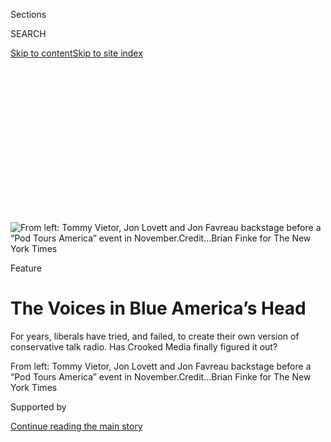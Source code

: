 <div id="app">

<div>

<div>

<div>

<div class="NYTAppHideMasthead css-ikk3s8 e1suatyy0">

<div class="section css-133zg39 e1suatyy2">

<div class="css-eph4ug er09x8g0">

<div class="css-6n7j50">

</div>

<span class="css-1dv1kvn">Sections</span>

<div class="css-10488qs">

<span class="css-1dv1kvn">SEARCH</span>

</div>

[Skip to content](#site-content)[Skip to site
index](#site-index)

</div>

<div class="css-10698na e1huz5gh0">

</div>

</div>

</div>

</div>

<div data-aria-hidden="false">

<div id="site-content" data-role="main">

<div>

<div class="css-1aor85t" style="opacity:0.000000001;z-index:-1;visibility:hidden">

<div class="css-1hqnpie">

<div class="css-epjblv">

<span class="css-z6pdnw">The Voices in Blue America’s
Head</span>

</div>

<div class="css-k008qs">

<div class="css-1iwv8en">

<span class="css-18z7m18"></span>

<div>

<div>

</div>

</div>

</div>

<span class="css-1n6z4y">https://nyti.ms/2jMtKE8</span>

<div class="css-1705lsu">

<div class="css-4xjgmj">

<div class="css-4skfbu" data-role="toolbar" data-aria-label="Social Media Share buttons, Save button, and Comments Panel with current comment count" data-testid="share-tools">

  - 
  - 
  - 
  - 
    
    <div class="css-6n7j50">
    
    </div>

  - 
  - 

</div>

</div>

</div>

</div>

</div>

</div>

<div class="css-11qgg8s">

</div>

<div id="fullBleedHeaderContent">

<div class="css-9fsmc8">

![<span class="css-i48y28 e13ogyst0" data-aria-hidden="true">From left:
Tommy Vietor, Jon Lovett and Jon Favreau backstage before a “Pod Tours
America” event in
November.</span><span class="css-ach9cc e1z0qqy90" itemprop="copyrightHolder"><span class="css-1ly73wi e1tej78p0">Credit...</span><span><span>Brian
Finke for The New York
Times</span></span></span>](https://static01.graylady3jvrrxbe.onion/images/2017/11/26/magazine/26mag-media-image1/26mag-26media-t_CA0-articleLarge.jpg?quality=75&auto=webp&disable=upscale)

</div>

<div class="css-1pumfk">

Feature

<div class="css-1vkm6nb ehdk2mb0">

# The Voices in Blue America’s Head

</div>

For years, liberals have tried, and failed, to create their own version
of conservative talk radio. Has Crooked Media finally figured it out?

</div>

<div class="css-nwzfg5 e1gnum310">

<span class="css-1f9pvn2 magazine">From left: Tommy Vietor, Jon Lovett
and Jon Favreau backstage before a “Pod Tours America” event in
November.</span><span class="css-ach9cc e1z0qqy90" itemprop="copyrightHolder"><span class="css-1ly73wi e1tej78p0">Credit...</span><span><span>Brian
Finke for The New York Times</span></span></span>

</div>

<div id="sponsor-wrapper" class="css-1hyfx7x">

<div id="sponsor-slug" class="css-19vbshk">

Supported by

</div>

[Continue reading the main
story](#after-sponsor)

<div id="sponsor" class="ad sponsor-wrapper" style="text-align:center;height:100%;display:block">

</div>

<div id="after-sponsor">

</div>

</div>

<div class="css-1fl1393 e1gnum311">

<div class="css-18e8msd">

<div class="css-vp77d3 epjyd6m0">

<div class="css-1baulvz">

By <span class="css-1baulvz last-byline" itemprop="name">Jason
Zengerle</span>

</div>

</div>

  - Nov. 22,
    2017

  - 
    
    <div class="css-4xjgmj">
    
    <div class="css-d8bdto" data-role="toolbar" data-aria-label="Social Media Share buttons, Save button, and Comments Panel with current comment count" data-testid="share-tools">
    
      - 
      - 
      - 
      - 
        
        <div class="css-6n7j50">
        
        </div>
    
      - 
      - 
    
    </div>
    
    </div>

</div>

</div>

</div>

<div class="section meteredContent css-1r7ky0e" name="articleBody" itemprop="articleBody">

<div class="css-1fanzo5 StoryBodyCompanionColumn">

<div class="css-53u6y8">

<span class="css-ggqk20 ethc9we0">I</span>t was early November, the day
before Virginia’s elections, and the Democratic cavalry — in the form of
four podcast hosts crammed into a Lyft — was coming to the aid of Lt.
Gov. Ralph Northam. “Do you want to kick things off with something light
and funny?” Jon Favreau asked Jon Lovett as their ride — an S.U.V.
outfitted with neon lights and a disco ball that were a bit
discombobulating before 9 o’clock in the morning — took them to a
Richmond campaign office. They’d be rallying volunteers canvassing for
Northam, the Democratic candidate for governor, who was at the time
commanding a perilously narrow lead in the polls. “I want to go toward
the end for some earnestness,” Favreau said.

“You should do something real message-y,” Tommy Vietor proposed.

“I’m expecting the ‘race speech’ for G.O.T.V.,” Dan Pfeiffer chimed in.

It was a joke from the podcasters’ past lives. As Barack Obama’s chief
speechwriter for eight years, Favreau had a hand in some of his most
memorable oratory — none more so than the 2008 campaign speech about
race that followed questions about Obama’s relationship with the Rev.
Jeremiah Wright. Whenever a knotty issue arose in Obama’s White House,
Pfeiffer and Vietor, who worked in the communications department, and
Lovett, a fellow speechwriter, would taunt Favreau: “We need a ‘race
speech’ for Simpson-Bowles,” or: “Write a ‘race speech’ for the BP oil
spill.”

The night before, at the National, an 800-seat theater in Richmond,
Favreau and his co-hosts performed a sold-out live taping of “Pod Save
America,” a liberal political podcast and the flagship offering from
Crooked Media, the media company that Favreau, Lovett and Vietor started
in January. “Pod Save America” scored its first million-listener episode
within its first several weeks, and it now averages 1.5 million
listeners per show — about as many people as Anderson Cooper draws on
prime-time CNN. Their podcast has come to occupy a singular perch in
blue America; where an NPR tote bag once signified a certain political
persuasion and mind-set, in the age of Trump, it’s a “Friend of the Pod”
T-shirt. “ ‘Pod Save America,’ ” says the Democratic strategist Jesse
Ferguson, “is the voice of the ‘resistance.’ ”

</div>

</div>

<div class="css-1fanzo5 StoryBodyCompanionColumn">

<div class="css-53u6y8">

Its hosts have not shied away from making use of their newfound
influence. In 2017, “Pod Save America” has pointed its audience toward
an array of grass-roots groups on the left, partnering with MoveOn to
send nearly 2,000 listeners to Republican town-hall meetings, with Swing
Left to raise more than $1 million for challengers to House Republicans
next year and with Indivisible to deluge Republican senators with tens
of thousands of phone calls in favor of preserving Obamacare. And in
Richmond, the hosts were lending their activist cachet and charisma to
Northam, a candidate who, Democrats worried, could use a lot more of
both.

“With Donald Trump winning the presidency, we have decided — we’ve
realized — that democracy is not just a job for politicians,” Favreau
told the crowd at Northam’s campaign office, amid half-empty doughnut
boxes and carafes of coffee. “It’s a job for every single American, and
that job doesn’t just end on Election Day — that job is an
every-single-day job. It is a fight.”

As the podcasters spoke, Northam looked on with what appeared to be a
mixture of bewilderment and admiration. He was the candidate, and the
only person in the room wearing a suit and tie — the podcast hosts, like
the canvassers, were dressed in jeans and hoodies — but it was clear he
knew he wasn’t the star of this particular show. When it was his turn to
speak, the man who in 36 hours would be elected Virginia’s 73rd governor
recalled a conversation he had the day before with his two 20-something
children. “They said, ‘We heard you’re going to be on “Pod Save
America”\! Is that true?’ ” Northam recounted. The crowd laughed. “Oh,
my God\!” he exclaimed. “I have finally arrived\!”

**During the 2016 campaign,** Favreau, Lovett, Vietor and Pfeiffer —
mostly as a lark — hosted a popular politics podcast for Bill Simmons’s
sports-and-pop-culture website The Ringer called “Keepin’ It 1600.” But
with Hillary Clinton expected to be sitting in the Oval Office in 2017,
“we didn’t want to be the people who criticized the White House just
to be interesting, nor did we want to be to the Clinton administration
what Hannity now is to the Trump administration,” Pfeiffer says. “We all
assumed the election was the end of the road for us.”

Favreau, Lovett and Vietor were in their 20s when they went to work for
Obama in the White House, and they had been somewhat adrift since
leaving it around the end of Obama’s first term. They relocated to
California in search of a second act, but nothing quite stuck. Lovett
helped create a sitcom called “1600 Penn” about a wacky First Family,
but poor ratings and reviews led NBC to cancel it after one season.
Favreau and Vietor founded a strategic communications firm to pay the
bills while they nursed their own TV ambitions, but their projects — a
campaign drama-comedy called “Early States” and a public-affairs show
that they pitched, with Lovett, as “a millennial ‘Meet the Press’ ” —
were rejected by the networks and streaming services. “Lots of people in
suits told us that politics was a crowded space as they greenlit ‘CSI
\[expletive\] West Hollywood’ or whatever,” Vietor recalls.

</div>

</div>

<div class="css-1fanzo5 StoryBodyCompanionColumn">

<div class="css-53u6y8">

The day after Trump’s victory, Lovett was driving Favreau and Vietor to
The Ringer’s Hollywood studios when his car ran out of gas. It was while
the three of them were pushing the Jeep Grand Cherokee down Sunset
Boulevard that they first started discussing what would become “Pod Save
America” and Crooked Media. They wanted to get involved in politics
again, but none of them had any desire to go back to Washington or to
work for a candidate. A podcast and a liberal media company, they
thought, could be their contribution to the anti-Trump resistance.

</div>

</div>

<div class="css-79elbk" data-testid="photoviewer-wrapper">

<div class="css-z3e15g" data-testid="photoviewer-wrapper-hidden">

</div>

<div class="css-1a48zt4 ehw59r15" data-testid="photoviewer-children">

![<span class="css-i48y28 e13ogyst0" data-aria-hidden="true">Favreau,
Lovett and Vietor during an October podcast taping in Los
Angeles.</span><span class="css-ach9cc e1z0qqy90" itemprop="copyrightHolder"><span class="css-1ly73wi e1tej78p0">Credit...</span><span>Nathanael
Turner for The New York
Times</span></span>](https://static01.graylady3jvrrxbe.onion/images/2017/11/26/magazine/26mag-media-image2/26mag-media-image2-articleLarge.jpg?quality=75&auto=webp&disable=upscale)

</div>

</div>

<div class="css-1fanzo5 StoryBodyCompanionColumn">

<div class="css-53u6y8">

In the early days of “Pod Save America,” the hosts leaned heavily on
their Obama connections; Obama himself was the guest on one of their
first episodes. But as the podcast rapidly built an audience, Democratic
politicians outside the Obama orbit began accepting their invitations,
or sometimes even asking to appear on the show — even if they didn’t
always know what exactly “Pod Save America” was. In a May episode,
Senator Amy Klobuchar of Minnesota confessed that it had been her
daughter’s idea for her to be interviewed: “I, for some reason, thought
it was a video, so I spent a lot of time wearing a hip outfit today, and
then I found out it was a podcast.”

More than 1,600 political podcasts — most of them anti-Trump — have
appeared since the 2016 election, according to RawVoice, a podcast
hosting and analytics company. “Pod Save America,” with nearly 120
million downloads to date, is the undisputed king of the field. But the
show’s numbers alone do not quite capture the nature of its
accomplishment. With a shoestring budget and no organizational backing,
its hosts seem to have created something that liberals have spent almost
two decades, and hundreds of millions of dollars, futilely searching
for: the left’s answer to conservative talk radio.

Air America, the nationwide liberal talk-radio network, declared
bankruptcy and stopped broadcasting in 2010 after six years of middling
to abysmal ratings. The independent cable network Current TV, which Al
Gore started with Joel Hyatt in 2005, tried to make itself a platform
for unapologetically liberal commentary — at one point hiring Keith
Olbermann as its chief news officer — but it was sold and shut down in
2013. Part of the problem with these earlier ventures was their
arms-race mentality: They offered liberals a mirror image of what
conservatives had, rather than something liberals might actually want.
“Olbermann was lefty O’Reilly,” says Tim Miller, a Republican media
consultant and Crooked Media’s token conservative contributor. “Air
America was lefty Limbaugh.”

“Pod Save America,” by contrast, has no conservative antecedent. The
craft-beer-bar-bull-session vibe of podcasts suits the left better than
the shouty antagonism of talk radio. “Rather than trying to replicate
what’s worked on the right, these podcasts aren’t taking the same tropes
you see on Fox or hear on conservative talk radio and applying them to
the left,” Miller says.

</div>

</div>

<div class="css-1fanzo5 StoryBodyCompanionColumn">

<div class="css-53u6y8">

On “Pod Save America,” Favreau sits in what radio pros call “the power
chair,” dictating the topics and pace of the show; Lovett provides comic
relief; and Pfeiffer and Vietor contribute an earnest wonkiness. A
typical hourlong episode might consist of a breakdown of the latest
Republican tax-reform proposal, some war stories from the Obama White
House, a dispute about which host was more disruptive at a recent “Game
of Thrones” viewing party and an interview with Ta-Nehisi Coates. “It’s
down to earth and relaxed,” Seth Moulton, a Massachusetts congressman
who appeared on “Pod Save America” in March, told me. “I think it’s
important for people to realize I’m a regular person, and sometimes you
don’t get that when you see me in a suit on
CNN.”

</div>

</div>

<div style="max-width:100%;margin:0 auto">

<div class="css-17dprlf" data-id="100000005559392" data-slug="26mag-media-pullquote" style="max-width:300px">

</div>

</div>

<div class="css-1fanzo5 StoryBodyCompanionColumn">

<div class="css-53u6y8">

Like conservative talk radio or Fox News, “Pod Save America” is an
authentic partisan response to the perceived failings of the mainstream
media. While many conservatives hate the mainstream media for its
supposed liberal bias, many liberals have come to despise what they see
as its tendency toward false equivalence — a grievance particularly
inflamed by the coverage of Hillary Clinton during the 2016 campaign.
Liberals don’t want a hermetically sealed media ecosystem of their own,
so much as one that does away with the pretense of kneejerk balance: a
media that’s willing to say one side is worse than the other. “I
screamed at the TV a lot in the White House,” Favreau says. He and his
co-hosts particularly loathe the bipartisan on-air panels of blabbering
pundits that cable networks deployed during the election. “If there is
one way that I would sum up what the 2016 election was on cable news,”
Lovett says, “it was world-class journalists interviewing morons.”

“Pod Save America,” to its hosts and its listeners, is a twice-weekly
reality check. “I think that when you have a president gaslighting an
entire nation,” Vietor says, “there’s a cathartic effect when you have a
couple of people who worked in the White House who are like: ‘Hey, this
is crazy. You’re right, he’s wrong.’ ”

What is absent from the podcast, significantly, is any of the usual
liberal squeamishness (or, depending on your point of view, principle)
about using media as a tool of partisan advantage. Liberal activists
point regretfully to Jon Stewart and Stephen Colbert, who in their
Comedy Central heyday were happy to savage Republicans but refused to
champion Democrats: In 2010, the pair drew some 215,000 people to the
National Mall a few days before the midterm elections, only to keep the
rally strictly nonpartisan. “Pod Save America,” by contrast, isn’t
afraid to, as Ben Wikler of MoveOn puts it, “actually touch Excalibur.”
At the theater in Richmond this month, shortly before bringing Northam
and the rest of Virginia’s Democratic ticket onstage, Favreau asked the
crowd: “Is everyone registered to vote? Is everyone going to be doing
phone-banking and canvassing? Because if not, you have to leave.”

**Crooked Media’s headquarters** consists of a few bargain-priced rooms
on La Cienega in a seedy section of West Hollywood, cater-corner to a
lingerie shop and across the street from a strip club. On the summer
afternoon I visited, I was greeted at the entrance by a goldendoodle.
Favreau, materializing behind the animal, said: “This is Lovett’s dog,
Pundit — the thing that we hate and the thing that we’ve become.”

The office, like the company itself, was still very much a work in
progress. An entire wall was covered with “A Beautiful Mind”-style
scribbles about “webseries,” “daily micropods” and “chat convos” — the
handiwork of Tanya Somanader, who was the director of digital rapid
response in the Obama White House and is now Crooked Media’s chief
content officer. “This,” she said, pointing at the wall and summoning as
portentous a tone as she could muster, “is how you build a media
empire.”

The self-mockery about Crooked Media’s ambitions belies how outsize
those ambitions are. In addition to “Pod Save America,” the company now
has six other podcasts and plans to roll out at least two more soon. It
has hired two producers, one from MTV and the other from the Oprah
Winfrey Network. In October, it poached a New Republic writer to helm
its website. A nationwide “Pod Save America” tour, Crooked Media’s first
serious stab at live events, has so far played to sold-out theaters in
seven cities. For the 2018 midterms and the 2020 presidential race,
Crooked Media is hoping to host candidate forums and debates.

</div>

</div>

<div class="css-1fanzo5 StoryBodyCompanionColumn">

<div class="css-53u6y8">

Acutely aware of the perils of their new operation resembling the old
political-media boys’ club, the decidedly bro-ish “Pod Save America”
hosts have slanted Crooked Media’s growing podcast slate toward
non-white-male hosts, and the company’s top two executives are women.
“Ideally what we’re trying to build is a media company that’s not
about one show, ‘Pod Save America,’ but a whole bunch of new shows that
are not living and dying by the latest tweet,” Vietor told me.

Still, the one show is serving them awfully well. An executive at
another podcasting company told me that assuming standard industry
rates, Crooked Media is most likely bringing in at least $50,000 in
advertising revenue for each episode of “Pod Save America” — which at
two episodes a week is about $5 million a year. That has allowed the
company to turn away the many investors who have approached it. Peter
Chernin, whose Chernin Group acquired a reported 51 percent stake in the
media company Barstool Sports last year, was one of them. “I think it’s
more unusual than standard to turn down investors,” Chernin told me,
“but it’s been very smart on their part.”

Chernin was the president of Rupert Murdoch’s News Corporation when the
company enlisted Roger Ailes to get Fox News off the ground in the late
1990s, and he sees some parallels between the conservative cable channel
and Crooked Media. “This was true of Roger: It’s not just a business for
these Crooked Media guys, it’s a calling,” he told me. “The real
execution challenge is about authenticity. Does it feel authentic to the
audience? They certainly have that going for them.”

Few things are as inauthenticity-prone, however, as the political-pundit
business. On a Saturday morning in July, “Pod Save America” traveled to
the Pasadena Convention Center for Politicon, a two-day event that has
been hailed as the “Comic-Con of politics,” in which several thousand
political junkies pay $80 apiece for the opportunity to see their
favorite cable-news talking heads in the flesh. When the Politicon
organizers first approached them about appearing, the “Pod Save America”
hosts recoiled at the idea — “Some of these people are despicable,”
Lovett complained to the organizers about the other invitees — but they
eventually reconsidered. After all, they had a brand to promote.

As they stood at the threshold of the Politicon greenroom, the “Pod Save
America” hosts looked like patients about to go into surgery. “I’d
rather stay out here as long as possible,” Vietor whispered. Inside, Ann
Coulter — flanked by a couple of cops who were providing security —
marked her territory, while the Coulter wannabe Tomi Lahren paraded
around with a camera crew in tow. In one corner, the Republican rogue
Roger Stone held court. In another, Chris Cillizza of CNN dispensed
conventional wisdom. The Crooked Media guys mostly talked among
themselves.

Then Vietor and Lovett spotted Bill Kristol, the founding editor of The
Weekly Standard and a neoconservative boogeyman to liberals during the
George W. Bush presidency, who emerged as one of the most forthright
conservative critics of Trump in 2016. They introduced themselves and
fell into conversation about the 2008 election. “You guys had a good
team,” Kristol said. “It seems like another era: Hillary and Obama
debating the intricacies of whether you could do health care reform
without a mandate or with a mandate.”

“The primary was about whether the I.R.G.C.” — Iran’s Islamic
Revolutionary Guard Corps — “should be a terrorist group\!” Vietor
marveled.

</div>

</div>

<div class="css-1fanzo5 StoryBodyCompanionColumn">

<div class="css-53u6y8">

Soon, their discussion turned to the Trump administration. “It’s so
unbelievable that these guys are trying to run anything,” Kristol
lamented. “This level of total insanity is terrible.”

“You know what?” Lovett told Kristol. “I like you better lately. It’s
like we’re together to fight the aliens.”

“It’s like we’re all defending the Earth\!” Kristol said.

“But at some point the aliens will leave,” Lovett reminded him. “And
then we’ll just be sitting at the same table being like, ‘Oh, right, we
hate each other.’ ”

</div>

</div>

</div>

<div>

</div>

<div>

</div>

<div>

</div>

<div>

<div id="bottom-wrapper" class="css-1ede5it">

<div id="bottom-slug" class="css-l9onyx">

Advertisement

</div>

[Continue reading the main
story](#after-bottom)

<div id="bottom" class="ad bottom-wrapper" style="text-align:center;height:100%;display:block;min-height:90px">

</div>

<div id="after-bottom">

</div>

</div>

</div>

</div>

</div>

## Site Index

<div>

</div>

## Site Information Navigation

  - [© <span>2020</span> <span>The New York Times
    Company</span>](https://help.nytimes3xbfgragh.onion/hc/en-us/articles/115014792127-Copyright-notice)

<!-- end list -->

  - [NYTCo](https://www.nytco.com/)
  - [Contact
    Us](https://help.nytimes3xbfgragh.onion/hc/en-us/articles/115015385887-Contact-Us)
  - [Work with us](https://www.nytco.com/careers/)
  - [Advertise](https://nytmediakit.com/)
  - [T Brand Studio](http://www.tbrandstudio.com/)
  - [Your Ad
    Choices](https://www.nytimes3xbfgragh.onion/privacy/cookie-policy#how-do-i-manage-trackers)
  - [Privacy](https://www.nytimes3xbfgragh.onion/privacy)
  - [Terms of
    Service](https://help.nytimes3xbfgragh.onion/hc/en-us/articles/115014893428-Terms-of-service)
  - [Terms of
    Sale](https://help.nytimes3xbfgragh.onion/hc/en-us/articles/115014893968-Terms-of-sale)
  - [Site
    Map](https://spiderbites.nytimes3xbfgragh.onion)
  - [Help](https://help.nytimes3xbfgragh.onion/hc/en-us)
  - [Subscriptions](https://www.nytimes3xbfgragh.onion/subscription?campaignId=37WXW)

</div>

</div>

</div>

</div>
